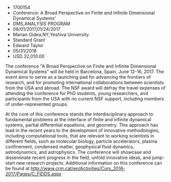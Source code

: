 
* 1700154
* Conference: A Broad Perspective on Finite and Infinite Dimensional Dynamical Systems'
* DMS,ANALYSIS PROGRAM
* 06/01/2017,01/24/2017
* Marian Gidea,NY,Yeshiva University
* Standard Grant
* Edward Taylor
* 05/31/2018
* USD 32,010.00

The conference "A Broad Perspective on Finite and Infinite Dimensional Dynamical
Systems" will be held in Barcelona, Spain, June 12-16, 2017. The event aims to
serve as a launching pad for advancing the frontiers of research, and for
promoting international collaborations between scientists from the USA and
abroad. The NSF award will defray the travel expenses of attending the
conference for PhD students, young researchers, and participants from the USA
with no current NSF support, including members of under-represented groups.

At the core of this conference stands the interdisciplinary approach to
fundamental problems at the interface of finite and infinite dynamical systems,
partial differential equations, and geometry. This approach has lead in the
recent years to the development of innovative methodologies, including
computational tools, that are relevant to working scientists in different
fields, such as molecular biology, particle accelerators, plasma confinement,
condensed matter, geophysical fluid dynamics, astrodynamics, and astrophysics.
The conference will showcase and disseminate recent progress in the field,
unfold innovative ideas, and jump-start new research projects. Additional
information on this conference can be found at
http://www.crm.cat/en/Activities/Curs_2016-2017/Pages/C_FIDDS.aspx
